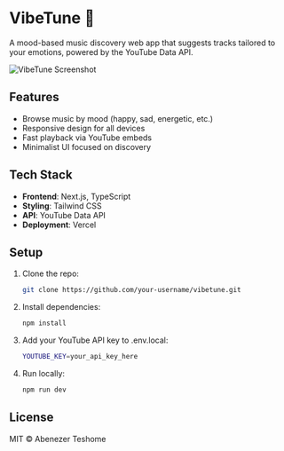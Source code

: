 # VibeTune 🎵

A mood-based music discovery web app that suggests tracks tailored to your emotions, powered by the YouTube Data API.

![VibeTune Screenshot]()

## Features

- Browse music by mood (happy, sad, energetic, etc.)
- Responsive design for all devices
- Fast playback via YouTube embeds
- Minimalist UI focused on discovery

## Tech Stack

- **Frontend**: Next.js, TypeScript  
- **Styling**: Tailwind CSS
- **API**: YouTube Data API  
- **Deployment**: Vercel  

## Setup

1. Clone the repo:
   ```bash
   git clone https://github.com/your-username/vibetune.git
2. Install dependencies:
   ```bash
   npm install
3. Add your YouTube API key to .env.local:
   ```bash
   YOUTUBE_KEY=your_api_key_here
4. Run locally:
   ```bash
   npm run dev

## License
MIT © Abenezer Teshome

